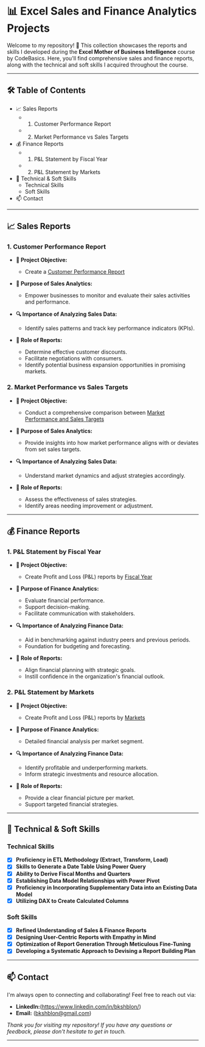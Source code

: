 # 📊 Excel Sales and Finance Analytics Projects

Welcome to my repository! 🎉 This collection showcases the reports and skills I developed during the **Excel Mother of Business Intelligence** course by CodeBasics. Here, you'll find comprehensive sales and finance reports, along with the technical and soft skills I acquired throughout the course.

---

## 🛠️ Table of Contents

- 📈 Sales Reports
  - 1. Customer Performance Report
  - 2. Market Performance vs Sales Targets
- 💰 Finance Reports
  - 1. P&L Statement by Fiscal Year
  - 2. P&L Statement by Markets
- 🔧 Technical & Soft Skills
  - Technical Skills
  - Soft Skills
- 📫 Contact
---

## 📈 Sales Reports

### 1. Customer Performance Report

- **📌 Project Objective:**
  - Create a [Customer Performance Report](https://github.com/bkshblon/Excel-Sales-and-Finance-Analytics/blob/main/Customer%20Performance%20Report.pdf)

- **🎯 Purpose of Sales Analytics:**
  - Empower businesses to monitor and evaluate their sales activities and performance.

- **🔍 Importance of Analyzing Sales Data:**
  - Identify sales patterns and track key performance indicators (KPIs).

- **📑 Role of Reports:**
  - Determine effective customer discounts.
  - Facilitate negotiations with consumers.
  - Identify potential business expansion opportunities in promising markets.

### 2. Market Performance vs Sales Targets

- **📌 Project Objective:**
  - Conduct a comprehensive comparison between [Market Performance and Sales Targets](https://github.com/bkshblon/Excel-Sales-and-Finance-Analytics/blob/main/Market%20Performance%20vs%20Target%20Report.pdf)

- **🎯 Purpose of Sales Analytics:**
  - Provide insights into how market performance aligns with or deviates from set sales targets.

- **🔍 Importance of Analyzing Sales Data:**
  - Understand market dynamics and adjust strategies accordingly.

- **📑 Role of Reports:**
  - Assess the effectiveness of sales strategies.
  - Identify areas needing improvement or adjustment.

---

## 💰 Finance Reports

### 1. P&L Statement by Fiscal Year

- **📌 Project Objective:**
  - Create Profit and Loss (P&L) reports by [Fiscal Year](https://github.com/bkshblon/Excel-Sales-and-Finance-Analytics/blob/main/P%26L%20Statement%20by%20Fiscal%20Year.pdf)

- **🎯 Purpose of Finance Analytics:**
  - Evaluate financial performance.
  - Support decision-making.
  - Facilitate communication with stakeholders.

- **🔍 Importance of Analyzing Finance Data:**
  - Aid in benchmarking against industry peers and previous periods.
  - Foundation for budgeting and forecasting.

- **📑 Role of Reports:**
  - Align financial planning with strategic goals.
  - Instill confidence in the organization's financial outlook.

### 2. P&L Statement by Markets

- **📌 Project Objective:**
  - Create Profit and Loss (P&L) reports by [Markets](https://github.com/bkshblon/Excel-Sales-and-Finance-Analytics/blob/main/P%26L%20Statement%20by%20Markets.pdf)

- **🎯 Purpose of Finance Analytics:**
  - Detailed financial analysis per market segment.

- **🔍 Importance of Analyzing Finance Data:**
  - Identify profitable and underperforming markets.
  - Inform strategic investments and resource allocation.

- **📑 Role of Reports:**
  - Provide a clear financial picture per market.
  - Support targeted financial strategies.

---

## 🔧 Technical & Soft Skills

### Technical Skills

- [x] **Proficiency in ETL Methodology (Extract, Transform, Load)**
- [x] **Skills to Generate a Date Table Using Power Query**
- [x] **Ability to Derive Fiscal Months and Quarters**
- [x] **Establishing Data Model Relationships with Power Pivot**
- [x] **Proficiency in Incorporating Supplementary Data into an Existing Data Model**
- [x] **Utilizing DAX to Create Calculated Columns**

### Soft Skills

- [x] **Refined Understanding of Sales & Finance Reports**
- [x] **Designing User-Centric Reports with Empathy in Mind**
- [x] **Optimization of Report Generation Through Meticulous Fine-Tuning**
- [x] **Developing a Systematic Approach to Devising a Report Building Plan**

---


## 📫 Contact

I'm always open to connecting and collaborating! Feel free to reach out via:

- **LinkedIn:**(https://www.linkedin.com/in/bkshblon/)
- **Email:** (bkshblon@gmail.com)


*Thank you for visiting my repository! If you have any questions or feedback, please don't hesitate to get in touch.*

---
